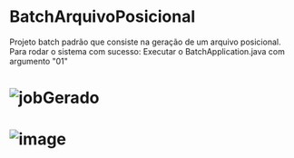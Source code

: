# BatchArquivoPosicional
Projeto batch padrão que consiste na geração de um arquivo posicional.
Para rodar o sistema com sucesso: Executar o BatchApplication.java com argumento "01"
# ![jobGerado](https://user-images.githubusercontent.com/55967893/138377467-5c5f1ec4-4d52-49ad-9c9d-fdec833178f9.png)
# ![image](https://user-images.githubusercontent.com/55967893/138377595-58f72659-7233-43cd-aff5-4fb8c77f2027.png)
